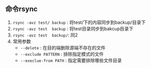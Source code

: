## 命令rsync

1. `rsync -avz test/ backup` : 将test/下的内容同步到backup/目录下
2. `rsync -avz test  backup` : 将test目录同步到bakcup目录下
3. `rsync -avz test  backup/`: 同2
4. 常用参数
   * `--delete`            : 在目的端删除源端不存在的文件
   * `--exclude PATTERN`   : 排除指定模式的文件
   * `--execlue-from PATH` : 指定需要排除哪些文件目录

